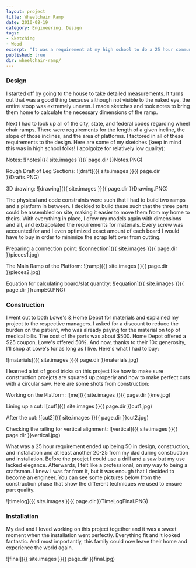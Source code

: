 ```yaml
---
layout: project
title: Wheelchair Ramp
date: 2010-08-19
category: Engineering, Design
tags:
- Sketching
- Wood
excerpt: "It was a requirement at my high school to do a 25 hour community service project. I had a good idea I wanted to be an engineer so I decided to ask my mom (a doctor) if I could help one of her patients for whom she was making house visits. The patient was elderly and needed a wheelchair ramp in order to leave his home with his wife."
published: true
dir: wheelchair-ramp/
---
```


### Design
I started off by going to the house to take detailed measurements. It turns out that was a good thing because although not visible to the naked eye, the entire stoop was extremely uneven. I made sketches and took notes to bring them home to calculate the necessary dimensions of the ramp.

Next I had to look up all of the city, state, and federal codes regarding wheel chair ramps. There were requirements for the length of a given incline, the slope of those inclines, and the area of platforms. I factored in all of these requirements to the design. Here are some of my sketches (keep in mind this was in high school folks! I apolgoize for relatively low quality):

Notes:
![notes]({{ site.images }}{{ page.dir }}Notes.PNG)

Rough Draft of Leg Sections:
![draft]({{ site.images }}{{ page.dir }}Drafts.PNG)

3D drawing:
![drawing]({{ site.images }}{{ page.dir }}Drawing.PNG)



The physical and code constraints were such that I had to build two ramps and a platform in between. I decided to build these such that the three parts could be assembled on site, making it easier to move them from my home to theirs. With everything in place, I drew my models again with dimensions and all, and extrapolated the requirements for materials. Every screw  was accounted for and I even optimized exact amount of each board I would have to buy in order to minimize the scrap left over from cutting.

Preparing a connection point:
![connection]({{ site.images }}{{ page.dir }}pieces1.jpg)

The Main Ramp of the Platform:
![ramp]({{ site.images }}{{ page.dir }}pieces2.jpg)

Equation for calculating board/slat quantity:
![equation]({{ site.images }}{{ page.dir }}rampEQ.PNG)

### Construction

I went out to both Lowe's & Home Depot for materials and explained my project to the respective managers. I asked for a discount to reduce the burden on the patient, who was already paying for the material on top of medical bills. The cost of the parts was about $500. Home Depot offered a $25 coupon, Lowe's offered 50%. And now, thanks to their 10x generosity, I'll shop at Lowe's for as long as I live. Here's what I had to buy:

![materials]({{ site.images }}{{ page.dir }}materials.jpg)

I learned a lot of good tricks on this project like how to make sure construction proejcts are squared up properly and how to make perfect cuts with a circular saw. Here are some shots from construction:

Working on the Platform:
![me]({{ site.images }}{{ page.dir }}me.jpg)

Lining up a cut:
![cut1]({{ site.images }}{{ page.dir }}cut1.jpg)

After the cut:
![cut2]({{ site.images }}{{ page.dir }}cut2.jpg)

Checking the railing for vertical alignment:
![vertical]({{ site.images }}{{ page.dir }}vertical.jpg)

What was a 25 hour requirement ended up being 50 in design, construction, and installation and at least another 20-25 from my dad during construction and installation. Before the proejct I could use a drill and a saw but my use lacked elegance. Afterwards, I felt like a professional, on my way to being a craftsman. I knew I was far from it, but it was enough that I decided to become an engineer. You can see some pictures below from the construction phase that show the different techniques we used to ensure part quality.

![timelog]({{ site.images }}{{ page.dir }}TimeLogFinal.PNG)

### Installation

My dad and I loved working on this project together and it was a sweet moment when the installation went perfectly. Everything fit and it looked fantastic. And most importantly, this family could now leave their home and experience the world again.

![final]({{ site.images }}{{ page.dir }}final.jpg)

